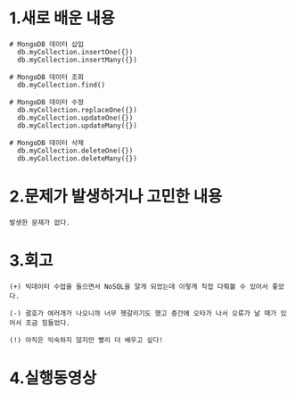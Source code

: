 # 1.새로 배운 내용
    # MongoDB 데이터 삽입
      db.myCollection.insertOne({})
      db.myCollection.insertMany({})
      
    # MongoDB 데이터 조회
      db.myCollection.find()
    
    # MongoDB 데이터 수정
      db.myCollection.replaceOne({})
      db.myCollection.updateOne({})
      db.myCollection.updateMany({})
    
    # MongoDB 데이터 삭제
      db.myCollection.deleteOne({})
      db.myCollection.deleteMany({})



# 2.문제가 발생하거나 고민한 내용
    발생한 문제가 없다.
    


# 3.회고
    (+) 빅데이터 수업을 들으면서 NoSQL을 알게 되었는데 이렇게 직접 다뤄볼 수 있어서 좋았다. 

    (-) 괄호가 여러개가 나오니까 너무 헷갈리기도 했고 중간에 오타가 나서 오류가 날 때가 있어서 조금 힘들었다.

    (!) 아직은 익숙하지 않지만 빨리 더 배우고 싶다!
    
    
# 4.실행동영상
